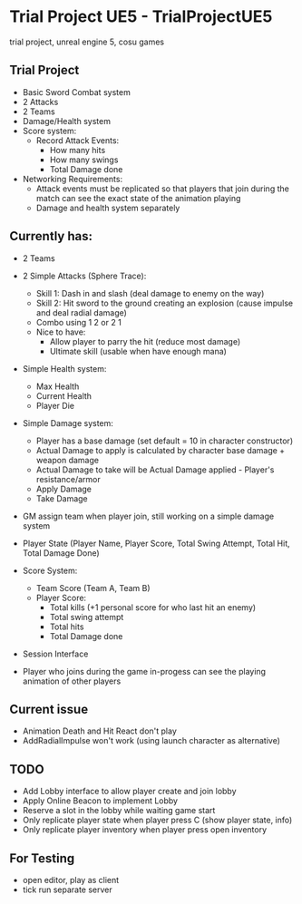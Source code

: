 # Trial Project UE5 - TrialProjectUE5
trial project, unreal engine 5, cosu games

## Trial Project

  - Basic Sword Combat system
  - 2 Attacks
  - 2 Teams
  - Damage/Health system
  - Score system:
    - Record Attack Events:
      - How many hits
      - How many swings
      - Total Damage done
  - Networking Requirements:
    - Attack events must be replicated so that players that join during the match can see the exact state of the animation playing
    - Damage and health system separately

## Currently has:

  - 2 Teams
  - 2 Simple Attacks (Sphere Trace):
    - Skill 1: Dash in and slash (deal damage to enemy on the way)
    - Skill 2: Hit sword to the ground creating an explosion (cause impulse and deal radial damage)
    - Combo using 1 2 or 2 1
    - Nice to have:
      - Allow player to parry the hit (reduce most damage)
      - Ultimate skill (usable when have enough mana)
  - Simple Health system:
    - Max Health
    - Current Health
    - Player Die
  - Simple Damage system:
    - Player has a base damage (set default = 10 in character constructor)
    - Actual Damage to apply is calculated by character base damage + weapon damage
    - Actual Damage to take will be Actual Damage applied - Player's resistance/armor
    - Apply Damage
    - Take Damage
  - GM assign team when player join, still working on a simple damage system
  - Player State (Player Name, Player Score, Total Swing Attempt, Total Hit, Total Damage Done)
  - Score System:
    - Team Score (Team A, Team B)
    - Player Score:
      - Total kills (+1 personal score for who last hit an enemy)
      - Total swing attempt
      - Total hits
      - Total Damage done
  - Session Interface

  - Player who joins during the game in-progess can see the playing animation of other players

## Current issue

  - Animation Death and Hit React don't play
  - AddRadialImpulse won't work (using launch character as alternative)

## TODO

  - Add Lobby interface to allow player create and join lobby
  - Apply Online Beacon to implement Lobby
  - Reserve a slot in the lobby while waiting game start
  - Only replicate player state when player press C (show player state, info)
  - Only replicate player inventory when player press open inventory

## For Testing

  - open editor, play as client
  - tick run separate server
